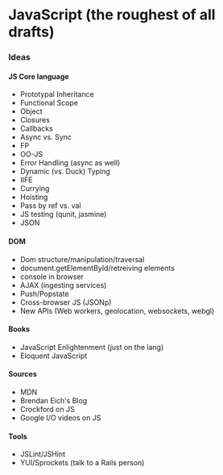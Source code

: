 # JavaScript (the roughest of all drafts)

### Ideas

#### JS Core language
- Prototypal Inheritance
- Functional Scope
- Object
- Closures
- Callbacks
- Async vs. Sync
- FP
- OO-JS
- Error Handling (async as well)
- Dynamic (vs. Duck) Typing
- IIFE
- Currying
- Hoisting
- Pass by ref vs. val
- JS testing (qunit, jasmine)
- JSON

#### DOM
- Dom structure/manipulation/traversal
- document.getElementById/retreiving elements
- console in browser
- AJAX (ingesting services)
- Push/Popstate
- Cross-browser JS (JSONp)
- New APIs (Web workers, geolocation, websockets, webgl)

#### Books
- JavaScript Enlightenment (just on the lang)
- Eloquent JavaScript

#### Sources
- MDN
- Brendan Eich's Blog
- Crockford on JS
- Google I/O videos on JS

#### Tools
- JSLint/JSHint
- YUI/Sprockets (talk to a Rails person)

